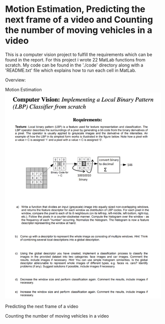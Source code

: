 # Motion Estimation, Predicting the next frame of a video and Counting the number of moving vehicles in a video

This is a computer vision project to fulfill the requirements which can be found in the report. For this project i wrote 22 MatLab functions from scratch. 
My code can be found in the './code' directory along with a 'README.txt' file which explains how to run each cell in MatLab.

Overview:

Motion Estimation
<img src="https://github.com/HarrishanSK/LBP_Classifier/blob/master/Images/page1.png" alt="alt text">

Predicting the next frame of a video


Counting the number of moving vehicles in a video
